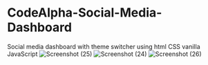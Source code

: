 # CodeAlpha-Social-Media-Dashboard
Social media dashboard with theme switcher  using html CSS vanilla JavaScript 
![Screenshot (25)](https://github.com/Reeti0210/CodeAlpha-Social-Media-Dashboard/assets/92968544/adf99c85-5c20-4982-b76b-5e5b5339421c)
![Screenshot (24)](https://github.com/Reeti0210/CodeAlpha-Social-Media-Dashboard/assets/92968544/7fdd7bbd-1692-472f-ac0a-3f53e5ae4654)
![Screenshot (26)](https://github.com/Reeti0210/CodeAlpha-Social-Media-Dashboard/assets/92968544/6b153a9d-1d16-4ca6-af5a-7e4281604c60)
